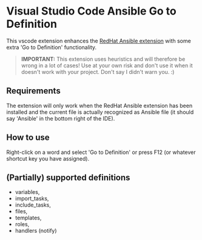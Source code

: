 # Visual Studio Code Ansible Go to Definition

This vscode extension enhances the [RedHat Ansible extension](https://marketplace.visualstudio.com/items?itemName=redhat.ansible)
with some extra 'Go to Definition' functionality.

> **IMPORTANT:** This extension uses heuristics and will therefore be wrong in a lot of cases!
> Use at your own risk and don't use it when it doesn't work with your project.
> Don't say I didn't warn you. :)

## Requirements

The extension will only work when the RedHat Ansible extension has been
installed and the current file is actually recognized as Ansible file (it should say 'Ansible' in the bottom right of the IDE).

## How to use

Right-click on a word and select 'Go to Definition' or press F12 (or whatever shortcut key you have assigned).

## (Partially) supported definitions

- variables,
- import_tasks,
- include_tasks,
- files,
- templates,
- roles,
- handlers (notify)
